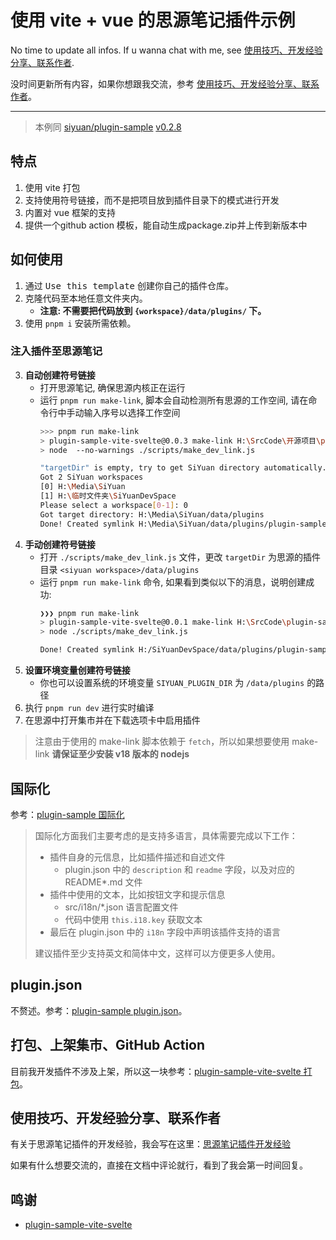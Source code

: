 
# 使用 vite + vue 的思源笔记插件示例

No time to update all infos. If u wanna chat with me, see [使用技巧、开发经验分享、联系作者](#使用技巧开发经验分享联系作者).

没时间更新所有内容，如果你想跟我交流，参考 [使用技巧、开发经验分享、联系作者](#使用技巧开发经验分享联系作者)。

---

> 本例同 [siyuan/plugin-sample](https://github.com/siyuan-note/plugin-sample) [v0.2.8](https://github.com/siyuan-note/plugin-sample/tree/v0.2.8)


## 特点

1. 使用 vite 打包
2. 支持使用符号链接，而不是把项目放到插件目录下的模式进行开发
3. 内置对 vue 框架的支持
4. 提供一个github action 模板，能自动生成package.zip并上传到新版本中

## 如何使用

1. 通过 <kbd>Use this template</kbd> 创建你自己的插件仓库。
2. 克隆代码至本地任意文件夹内。
    * **注意: 不需要把代码放到 `{workspace}/data/plugins/` 下。**
3. 使用 `pnpm i` 安装所需依赖。

### 注入插件至思源笔记
3. **自动创建符号链接**
    - 打开思源笔记, 确保思源内核正在运行
    - 运行 `pnpm run make-link`, 脚本会自动检测所有思源的工作空间, 请在命令行中手动输入序号以选择工作空间
        ```bash
        >>> pnpm run make-link
        > plugin-sample-vite-svelte@0.0.3 make-link H:\SrcCode\开源项目\plugin-sample-vite-svelte
        > node  --no-warnings ./scripts/make_dev_link.js

        "targetDir" is empty, try to get SiYuan directory automatically....
        Got 2 SiYuan workspaces
        [0] H:\Media\SiYuan
        [1] H:\临时文件夹\SiYuanDevSpace
        Please select a workspace[0-1]: 0
        Got target directory: H:\Media\SiYuan/data/plugins
        Done! Created symlink H:\Media\SiYuan/data/plugins/plugin-sample-vite-svelte
        ```
4. **手动创建符号链接**
    - 打开 `./scripts/make_dev_link.js` 文件，更改 `targetDir` 为思源的插件目录 `<siyuan workspace>/data/plugins`
    - 运行 `pnpm run make-link` 命令, 如果看到类似以下的消息，说明创建成功:
      ```bash
      ❯❯❯ pnpm run make-link
      > plugin-sample-vite-svelte@0.0.1 make-link H:\SrcCode\plugin-sample-vite-svelte
      > node ./scripts/make_dev_link.js

      Done! Created symlink H:/SiYuanDevSpace/data/plugins/plugin-sample-vite-svelte
      ```
5. **设置环境变量创建符号链接**
    - 你也可以设置系统的环境变量 `SIYUAN_PLUGIN_DIR` 为 `/data/plugins` 的路径
6. 执行 `pnpm run dev` 进行实时编译
7. 在思源中打开集市并在下载选项卡中启用插件


> 注意由于使用的 make-link 脚本依赖于 `fetch`，所以如果想要使用 make-link **请保证至少安装 v18 版本的 nodejs**


## 国际化

参考：[plugin-sample 国际化](https://github.com/siyuan-note/plugin-sample/blob/main/README_zh_CN.md#%E5%9B%BD%E9%99%85%E5%8C%96)


> 国际化方面我们主要考虑的是支持多语言，具体需要完成以下工作：
> 
> * 插件自身的元信息，比如插件描述和自述文件
>   * plugin.json 中的 `description` 和 `readme` 字段，以及对应的 README*.md 文件
> * 插件中使用的文本，比如按钮文字和提示信息
>   * src/i18n/*.json 语言配置文件
>   * 代码中使用 `this.i18.key` 获取文本
> * 最后在 plugin.json 中的 `i18n` 字段中声明该插件支持的语言
> 
> 建议插件至少支持英文和简体中文，这样可以方便更多人使用。

## plugin.json

不赘述。参考：[plugin-sample plugin.json](https://github.com/siyuan-note/plugin-sample/blob/main/README_zh_CN.md#pluginjson)。

## 打包、上架集市、GitHub Action


目前我开发插件不涉及上架，所以这一块参考：[plugin-sample-vite-svelte 打包](https://github.com/siyuan-note/plugin-sample-vite-svelte/blob/main/README_zh_CN.md#%E6%89%93%E5%8C%85)。


## 使用技巧、开发经验分享、联系作者

有关于思源笔记插件的开发经验，我会写在这里：[思源笔记插件开发经验](https://simplest-frontend.feishu.cn/wiki/MhtDwo9EnimFTtkvSlqcSCHDnbd)

如果有什么想要交流的，直接在文档中评论就行，看到了我会第一时间回复。

## 鸣谢

- [plugin-sample-vite-svelte](https://github.com/siyuan-note/plugin-sample-vite-svelte)
